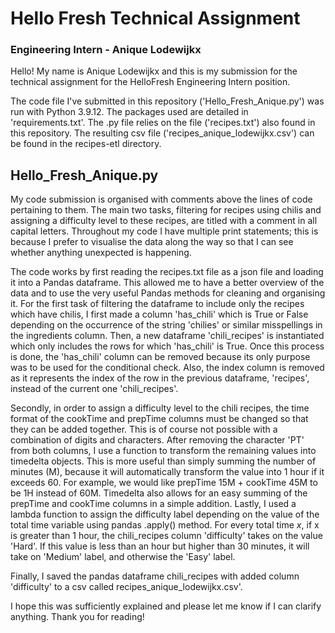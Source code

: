 # Hello Fresh Technical Assignment
### Engineering Intern - Anique Lodewijkx

Hello! My name is Anique Lodewijkx and this is my submission for the technical assignment for the HelloFresh Engineering Intern position.

The code file I've submitted in this repository ('Hello_Fresh_Anique.py') was run with Python 3.9.12. The packages used are detailed in 'requirements.txt'. The .py file relies on the file ('recipes.txt') also found in this repository.
The resulting csv file ('recipes_anique_lodewijkx.csv') can be found in the recipes-etl directory.

## Hello_Fresh_Anique.py

My code submission is organised with comments above the lines of code pertaining to them. The main two tasks, filtering for recipes using chilis and assigning a difficulty level to these recipes, are titled with a comment in all capital letters. Throughout my code I have multiple print statements; this is because I prefer to visualise the data along the way so that I can see whether anything unexpected is happening.

The code works by first reading the recipes.txt file as a json file and loading it into a Pandas dataframe. This allowed me to have a better overview of the data and to use the very useful Pandas methods for cleaning and organising it. For the first task of filtering the dataframe to include only the recipes which have chilis, I first made a column 'has_chili' which is True or False depending on the occurrence of the string 'chilies' or similar misspellings in the ingredients column. Then, a new dataframe 'chili_recipes' is instantiated which only includes the rows for which 'has_chili' is True. Once this process is done, the 'has_chili' column can be removed because its only purpose was to be used for the conditional check. Also, the index column is removed as it represents the index of the row in the previous dataframe, 'recipes', instead of the current one 'chili_recipes'.

Secondly, in order to assign a difficulty level to the chili recipes, the time format of the cookTime and prepTime columns must be changed so that they can be added together. This is of course not possible with a combination of digits and characters. After removing the character 'PT' from both columns, I use a function to transform the remaining values into timedelta objects. This is more useful than simply summing the number of minutes (M), because it will automatically transform the value into 1 hour if it exceeds 60. For example, we would like prepTime 15M + cookTime 45M to be 1H instead of 60M. Timedelta also allows for an easy summing of the prepTime and cookTime columns in a simple addition. Lastly, I used a lambda function to assign the difficulty label depending on the value of the total time variable using pandas .apply() method. For every total time _x_, if x is greater than 1 hour, the chili_recipes column 'difficulty' takes on the value 'Hard'. If this value is less than an hour but higher than 30 minutes, it will take on 'Medium' label, and otherwise the 'Easy' label.

Finally, I saved the pandas dataframe chili_recipes with added column 'difficulty' to a csv called recipes_anique_lodewijkx.csv'.

I hope this was sufficiently explained and please let me know if I can clarify anything. Thank you for reading!

